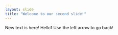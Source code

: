 ```yaml
---
layout: slide
title: "Welcome to our second slide!"
---
```

New text is here! Hello1
Use the left arrow to go back!
